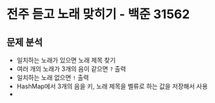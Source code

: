 # 전주 듣고 노래 맞히기 - 백준 31562

## 문제 분석
- 일치하는 노래가 있으면 노래 제목 찾기
- 여러 개의 노래가 3개의 음이 같으면 `?` 출력
- 일치하는 노래 없으면 `!` 출력
- HashMap에서 3개의 음을 키, 노래 제목을 벨류로 하는 값을 저장해서 사용
- 

